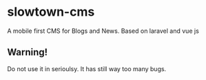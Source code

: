 # slowtown-cms
A mobile first CMS for Blogs and News. Based on laravel and vue js

## Warning!
Do not use it in serioulsy. It has still way too many bugs.

